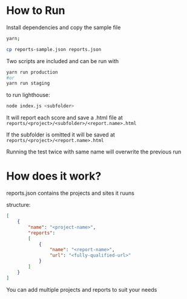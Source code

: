 # How to Run

Install dependencies and copy the sample file
```bash
yarn;

cp reports-sample.json reports.json
```

Two scripts are included and can be run with 

```bash
yarn run production
#or
yarn run staging
```


to run lighthouse:

```bash
node index.js <subfolder>
```

It will report each score and save a .html file at `reports/<project>/<subfolder>/<report.name>.html`

If the subfolder is omitted it will be saved at `reports/<project>/<report.name>.html`

Running the test twice with same name will overwrite the previous run

# How does it work?

reports.json contains the projects and sites it ruuns

structure:
```json
[
    {
        "name": "<project-name>",
        "reports":
        [
            {
                "name": "<report-name>",
                "url": "<fully-qualified-url>"
            }
        ]
    }
]
```

You can add multiple projects and reports to suit your needs
